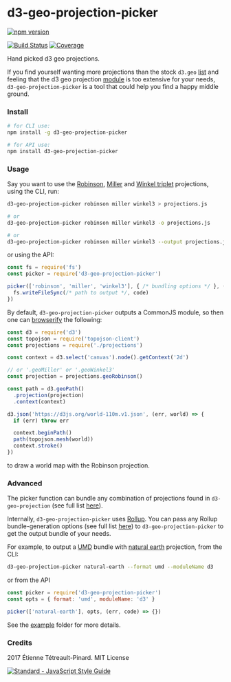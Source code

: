 # d3-geo-projection-picker

[![npm version](https://badge.fury.io/js/d3-geo-projection-picker.svg)](https://badge.fury.io/js/d3-geo-projection-picker)

[![Build Status](https://travis-ci.org/etpinard/d3-geo-projection-picker.svg?branch=master)](https://travis-ci.org/etpinard/d3-geo-projection-picker)
[![Coverage](https://coveralls.io/repos/github/etpinard/d3-geo-projection-picker/badge.svg?master)](https://coveralls.io/github/etpinard/d3-geo-projection-picker)

Hand picked d3 geo projections.

If you find yourself wanting more projections than the stock `d3.geo`
[list](https://github.com/d3/d3-geo#projections) and feeling that
the d3 geo projection [module](https://github.com/d3/d3-geo-projection) is too
extensive for your needs, `d3-geo-projection-picker` is a tool that could help
you find a happy middle ground.

### Install

```bash
# for CLI use:
npm install -g d3-geo-projection-picker

# for API use:
npm install d3-geo-projection-picker
```

### Usage

Say you want to use the
[Robinson](https://github.com/d3/d3-geo-projection#geoRobinson),
[Miller](https://github.com/d3/d3-geo-projection#geoMiller) and
[Winkel triplet](https://github.com/d3/d3-geo-projection#geoWinkel3)
projections, using the CLI, run:

```bash
d3-geo-projection-picker robinson miller winkel3 > projections.js

# or
d3-geo-projection-picker robinson miller winkel3 -o projections.js

# or
d3-geo-projection-picker robinson miller winkel3 --output projections.js
```

or using the API:

```js
const fs = require('fs')
const picker = require('d3-geo-projection-picker')

picker(['robinson', 'miller', 'winkel3'], { /* bundling options */ }, (err, code) => {
  fs.writeFileSync(/* path to output */, code)
})
```

By default, `d3-geo-projection-picker` outputs a CommonJS module, so then one
can [browserify](https://github.com/substack/node-browserify) the following:


```js
const d3 = require('d3')
const topojson = require('topojson-client')
const projections = require('./projections')

const context = d3.select('canvas').node().getContext('2d')

// or '.geoMiller' or '.geoWinkel3'
const projection = projections.geoRobinson()

const path = d3.geoPath()
  .projection(projection)
  .context(context)

d3.json('https://d3js.org/world-110m.v1.json', (err, world) => {
  if (err) throw err

  context.beginPath()
  path(topojson.mesh(world))
  context.stroke()
})
```

to draw a world map with the Robinson projection.

### Advanced

The picker function can bundle any combination of projections found in
`d3-geo-projection` (see full list
[here](https://github.com/d3/d3-geo-projection#projections)).

Internally, `d3-geo-projection-picker` uses
[Rollup](https://github.com/rollup/rollup). You can pass any Rollup
bundle-generation options (see full list
[here](https://github.com/rollup/rollup/wiki/JavaScript-API#bundlegenerate-options-))
to `d3-geo-projection-picker` to get the output bundle of your needs.

For example, to output a [UMD](https://github.com/umdjs/umd) bundle with
[natural earth](https://github.com/d3/d3-geo-projection#geoNaturalEarth)
projection, from the CLI:

```bash
d3-geo-projection-picker natural-earth --format umd --moduleName d3
```

or from the API

```js
const picker = require('d3-geo-projection-picker')
const opts = { format: 'umd', moduleName: 'd3' }

picker(['natural-earth'], opts, (err, code) => {})
```

See the [example](/example) folder for more details.

### Credits

2017 Étienne Tétreault-Pinard. MIT License

[![Standard - JavaScript Style Guide](https://cdn.rawgit.com/feross/standard/master/badge.svg)](https://github.com/feross/standard)

